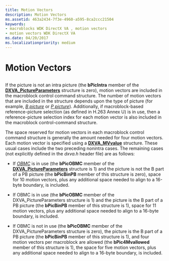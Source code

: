 ```yaml
---
title: Motion Vectors
description: Motion Vectors
ms.assetid: 463a2434-7f3e-4960-a595-8ca2ccc21504
keywords:
- macroblocks WDK DirectX VA , motion vectors
- motion vectors WDK DirectX VA
ms.date: 04/20/2017
ms.localizationpriority: medium
---
```


# Motion Vectors


## <span id="ddk_motion_vectors_gly"></span><span id="DDK_MOTION_VECTORS_GLY"></span>


If the picture is not an intra picture (the **bPicIntra** member of the [**DXVA\_PictureParameters**](https://msdn.microsoft.com/library/windows/hardware/ff564012) structure is zero), motion vectors are included in the macroblock control command structure. The number of motion vectors that are included in the structure depends upon the type of picture (for example, [*B picture*](https://msdn.microsoft.com/library/windows/hardware/ff556272#wdkgloss-b-picture) or [*P picture*](https://msdn.microsoft.com/library/windows/hardware/ff556325#wdkgloss-predictive-coded-picture--p-picture-)). Additionally, if macroblock-based reference-picture selection (as defined in H.263 Annex U) is in use, then a reference-picture selection index for each motion vector is also included in the macroblock control-command structure.

The space reserved for motion vectors in each macroblock control command structure is generally the amount needed for four motion vectors. Each motion vector is specified using a [**DXVA\_MVvalue**](https://msdn.microsoft.com/library/windows/hardware/ff564004) structure. These usual cases include the two preceding nonintra cases. The remaining cases (not explicitly defined in the *dxva.h* header file) are as follows:

-   If [*OBMC*](https://msdn.microsoft.com/library/windows/hardware/ff556318#wdkgloss-obmc) is in use (the **bPicOBMC** member of the [**DXVA\_PictureParameters**](https://msdn.microsoft.com/library/windows/hardware/ff564012) structure is 1) and the picture is not the B part of a PB picture (the **bPicBinPB** member of this structure is zero), space for 10 motion vectors, plus any additional space needed to align to a 16-byte boundary, is included.

-   If OBMC is in use (the **bPicOBMC** member of the DXVA\_PictureParameters structure is 1) and the picture is the B part of a PB picture (the **bPicBinPB** member of this structure is 1), space for 11 motion vectors, plus any additional space needed to align to a 16-byte boundary, is included.

-   If OBMC is not in use (the **bPicOBMC** member of the DXVA\_PictureParameters structure is zero), the picture is the B part of a PB picture (the **bPicBinPB** member of this structure is 1), and four motion vectors per macroblock are allowed (the **bPic4Mvallowed** member of this structure is 1), the space for five motion vectors, plus any additional space needed to align to a 16-byte boundary, is included.

 

 





